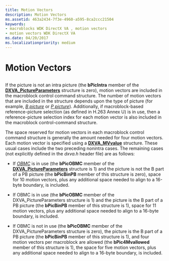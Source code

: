 ```yaml
---
title: Motion Vectors
description: Motion Vectors
ms.assetid: 463a2434-7f3e-4960-a595-8ca2ccc21504
keywords:
- macroblocks WDK DirectX VA , motion vectors
- motion vectors WDK DirectX VA
ms.date: 04/20/2017
ms.localizationpriority: medium
---
```


# Motion Vectors


## <span id="ddk_motion_vectors_gly"></span><span id="DDK_MOTION_VECTORS_GLY"></span>


If the picture is not an intra picture (the **bPicIntra** member of the [**DXVA\_PictureParameters**](https://msdn.microsoft.com/library/windows/hardware/ff564012) structure is zero), motion vectors are included in the macroblock control command structure. The number of motion vectors that are included in the structure depends upon the type of picture (for example, [*B picture*](https://msdn.microsoft.com/library/windows/hardware/ff556272#wdkgloss-b-picture) or [*P picture*](https://msdn.microsoft.com/library/windows/hardware/ff556325#wdkgloss-predictive-coded-picture--p-picture-)). Additionally, if macroblock-based reference-picture selection (as defined in H.263 Annex U) is in use, then a reference-picture selection index for each motion vector is also included in the macroblock control-command structure.

The space reserved for motion vectors in each macroblock control command structure is generally the amount needed for four motion vectors. Each motion vector is specified using a [**DXVA\_MVvalue**](https://msdn.microsoft.com/library/windows/hardware/ff564004) structure. These usual cases include the two preceding nonintra cases. The remaining cases (not explicitly defined in the *dxva.h* header file) are as follows:

-   If [*OBMC*](https://msdn.microsoft.com/library/windows/hardware/ff556318#wdkgloss-obmc) is in use (the **bPicOBMC** member of the [**DXVA\_PictureParameters**](https://msdn.microsoft.com/library/windows/hardware/ff564012) structure is 1) and the picture is not the B part of a PB picture (the **bPicBinPB** member of this structure is zero), space for 10 motion vectors, plus any additional space needed to align to a 16-byte boundary, is included.

-   If OBMC is in use (the **bPicOBMC** member of the DXVA\_PictureParameters structure is 1) and the picture is the B part of a PB picture (the **bPicBinPB** member of this structure is 1), space for 11 motion vectors, plus any additional space needed to align to a 16-byte boundary, is included.

-   If OBMC is not in use (the **bPicOBMC** member of the DXVA\_PictureParameters structure is zero), the picture is the B part of a PB picture (the **bPicBinPB** member of this structure is 1), and four motion vectors per macroblock are allowed (the **bPic4Mvallowed** member of this structure is 1), the space for five motion vectors, plus any additional space needed to align to a 16-byte boundary, is included.

 

 





